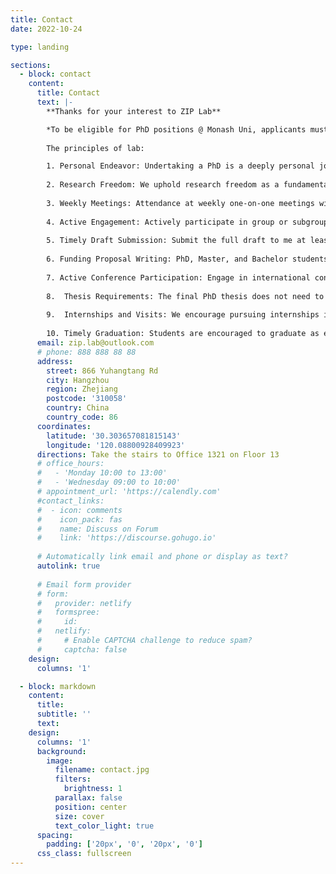 ```yaml
---
title: Contact
date: 2022-10-24

type: landing

sections:
  - block: contact
    content:
      title: Contact
      text: |-
        **Thanks for your interest to ZIP Lab**

        *To be eligible for PhD positions @ Monash Uni, applicants must have published at least 1-2 first-author top-tier papers in ML/NLP/CV venues.* 
        
        The principles of lab:

        1. Personal Endeavor: Undertaking a PhD is a deeply personal journey.
        
        2. Research Freedom: We uphold research freedom as a fundamental principle, with no fixed working or resting hours.
        
        3. Weekly Meetings: Attendance at weekly one-on-one meetings with me is mandatory. Reports can be formatted freely but must adhere to standard content guidelines.
        
        4. Active Engagement: Actively participate in group or subgroup discussions, and familiarize yourself with shared papers and projects.
        
        5. Timely Draft Submission: Submit the full draft to me at least 7 days prior to the submission deadline.
        
        6. Funding Proposal Writing: PhD, Master, and Bachelor students are NOT expected to draft funding proposals, as the program is purely research-based.
        
        7. Active Conference Participation: Engage in international conferences to build connections, and consider organizing or attending international tutorials and workshops.
        
        8.  Thesis Requirements: The final PhD thesis does not need to be publication-based, and there are no specific requirements for the number of papers for graduation. Focus on quality over quantity.
        
        9.  Internships and Visits: We encourage pursuing internships in industry (e.g., Nvidia, Microsoft, Meta) or visiting internationally renowned institutions, while adhering to internship policies.
        
        10. Timely Graduation: Students are encouraged to graduate as early as possible.
      email: zip.lab@outlook.com
      # phone: 888 888 88 88
      address:
        street: 866 Yuhangtang Rd
        city: Hangzhou
        region: Zhejiang
        postcode: '310058'
        country: China
        country_code: 86
      coordinates:
        latitude: '30.303657081815143'
        longitude: '120.08800928409923'
      directions: Take the stairs to Office 1321 on Floor 13
      # office_hours:
      #   - 'Monday 10:00 to 13:00'
      #   - 'Wednesday 09:00 to 10:00'
      # appointment_url: 'https://calendly.com'
      #contact_links:
      #  - icon: comments
      #    icon_pack: fas
      #    name: Discuss on Forum
      #    link: 'https://discourse.gohugo.io'
    
      # Automatically link email and phone or display as text?
      autolink: true
    
      # Email form provider
      # form:
      #   provider: netlify
      #   formspree:
      #     id:
      #   netlify:
      #     # Enable CAPTCHA challenge to reduce spam?
      #     captcha: false
    design:
      columns: '1'

  - block: markdown
    content:
      title:
      subtitle: ''
      text:
    design:
      columns: '1'
      background:
        image: 
          filename: contact.jpg
          filters:
            brightness: 1
          parallax: false
          position: center
          size: cover
          text_color_light: true
      spacing:
        padding: ['20px', '0', '20px', '0']
      css_class: fullscreen
---
```

